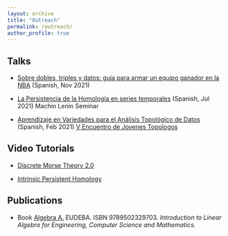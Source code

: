```yaml
---
layout: archive
title: "Outreach"
permalink: /outreach/
author_profile: true
---
```



## Talks

* [Sobre dobles, triples y datos: guía para armar un equipo ganador en la NBA](https://lcd.exactas.uba.ar/sobre-dobles-triples-y-datos-guia-para-armar-un-equipo-ganador-en-la-nba-por-ximena-fernandez/) (Spanish, Nov 2021)

* [La Persistencia de la Homología en series temporales](https://www.youtube.com/watch?v=f_Npg6HNSn0&t=59s) (Spanish, Jul 2021) Machin Lenin Seminar

* [Aprendizaje en Variedades para el Análisis Topológico de Datos](http://ximenafernandez.github.io/files/V_Encuentro_de_Jovenes_Topologos_Colombia.pdf) (Spanish, Feb 2021) [V Encuentro de Jovenes Topologos](https://semlotoud2.wixsite.com/top5/bienvenido)



## Video Tutorials

* [Discrete Morse Theory 2.0](https://www.youtube.com/watch?v=mZ2FIyg7NJ4)

* [Intrinsic Persistent Homology](https://www.youtube.com/watch?v=1lP9ndiM60o)



## Publications

* Book [Algebra A.](https://www.eudeba.com.ar/E-book/9789502329703/%C3%81lgebra+A) EUDEBA. ISBN 9789502329703. 
<i>Introduction to Linear Algebra for Engineering, Computer Science and Mathematics.</i>
